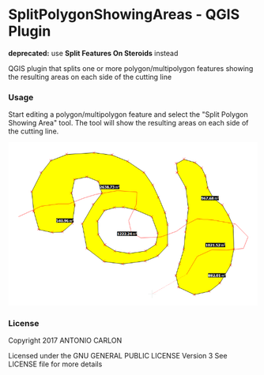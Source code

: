 # SplitPolygonShowingAreas - QGIS Plugin

**deprecated:** use **Split Features On Steroids** instead

QGIS plugin that splits one or more polygon/multipolygon features showing the resulting areas on each side of the cutting line

### Usage
Start editing a polygon/multipolygon feature and select the "Split Polygon Showing Area" tool. The tool will show the resulting areas on each side of the cutting line.

![alt tag](https://github.com/antoniocarlon/SplitPolygonShowingAreas/blob/master/demo.png)

### License
Copyright 2017 ANTONIO CARLON

Licensed under the GNU GENERAL PUBLIC LICENSE Version 3
See LICENSE file for more details
